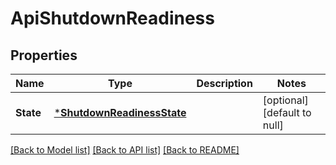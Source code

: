 # ApiShutdownReadiness

## Properties
Name | Type | Description | Notes
------------ | ------------- | ------------- | -------------
**State** | [***ShutdownReadinessState**](ShutdownReadinessState.md) |  | [optional] [default to null]

[[Back to Model list]](../README.md#documentation-for-models) [[Back to API list]](../README.md#documentation-for-api-endpoints) [[Back to README]](../README.md)

